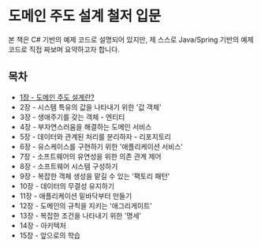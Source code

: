 # 도메인 주도 설계 철저 입문
본 책은 C# 기반의 예제 코드로 설명되어 있지만, 제 스스로 Java/Spring 기반의 예제 코드로 직접 짜보며 요약하고자 합니다.

## 목차
- [1장 - 도메인 주도 설계란?](./contents/chapter01.md)
- 2장 - 시스템 특유의 값을 나타내기 위한 '값 객체'
- 3장 - 생애주기를 갖는 객체 - 엔티티
- 4장 - 부자연스러움을 해결하는 도메인 서비스
- 5장 - 데이터와 관계된 처리를 분리하자 - 리포지토리
- 6장 - 유스케이스를 구현하기 위한 '애플리케이션 서비스'
- 7장 - 소프트웨어의 유연성을 위한 의존 관계 제어
- 8장 - 소프트웨어 시스템 구성하기
- 9장 - 복잡한 객체 생성을 맡길 수 있는 '팩토리 패턴'
- 10장 - 데이터의 무결성 유지하기
- 11장 - 애플리케이션 밑바닥부터 만들기
- 12장 - 도메인의 규칙을 지키는 '애그리게이트'
- 13장 - 복잡한 조건을 나타내기 위한 '명세'
- 14장 - 아키텍처
- 15장 - 앞으로의 학습